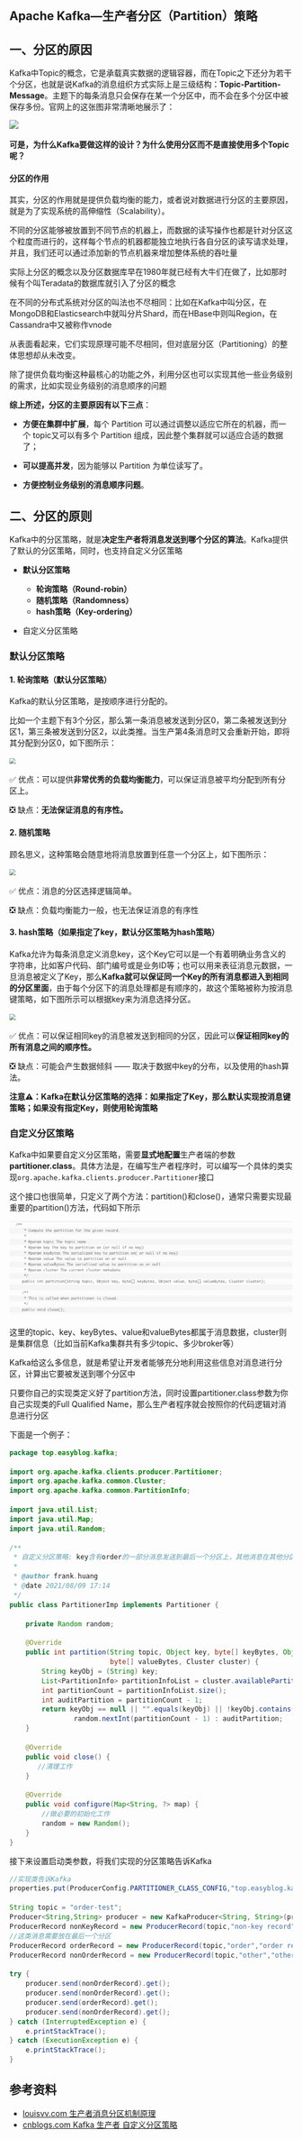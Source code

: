 ## Apache Kafka—生产者分区（Partition）策略





## 一、分区的原因

Kafka中Topic的概念，它是承载真实数据的逻辑容器，而在Topic之下还分为若干个分区，也就是说Kafka的消息组织方式实际上是三级结构：**Topic-Partition-Message**。主题下的每条消息只会保存在某一个分区中，而不会在多个分区中被保存多份。官网上的这张图非常清晰地展示了：

![](https://image.easyblog.top/20191228112029_11745.png)

**可是，为什么Kafka要做这样的设计？为什么使用分区而不是直接使用多个Topic呢？**

#### 分区的作用

其实，分区的作用就是提供负载均衡的能力，或者说对数据进行分区的主要原因，就是为了实现系统的高伸缩性（Scalability）。

不同的分区能够被放置到不同节点的机器上，而数据的读写操作也都是针对分区这个粒度而进行的，这样每个节点的机器都能独立地执行各自分区的读写请求处理，并且，我们还可以通过添加新的节点机器来增加整体系统的吞吐量

实际上分区的概念以及分区数据库早在1980年就已经有大牛们在做了，比如那时候有个叫Teradata的数据库就引入了分区的概念

在不同的分布式系统对分区的叫法也不尽相同：比如在Kafka中叫分区，在MongoDB和Elasticsearch中就叫分片Shard，而在HBase中则叫Region，在Cassandra中又被称作vnode

从表面看起来，它们实现原理可能不尽相同，但对底层分区（Partitioning）的整体思想却从未改变。

除了提供负载均衡这种最核心的功能之外，利用分区也可以实现其他一些业务级别的需求，比如实现业务级别的消息顺序的问题

**综上所述，分区的主要原因有以下三点**：

* **方便在集群中扩展**，每个 Partition 可以通过调整以适应它所在的机器，而一个 topic又可以有多个 Partition 组成，因此整个集群就可以适应合适的数据了；

* **可以提高并发**，因为能够以 Partition 为单位读写了。
* **方便控制业务级别的消息顺序问题**。



## 二、分区的原则

Kafka中的分区策略，就是**决定生产者将消息发送到哪个分区的算法**。Kafka提供了默认的分区策略，同时，也支持自定义分区策略

- **默认分区策略**
  - **轮询策略（Round-robin）**
  - **随机策略（Randomness）**
  - **hash策略（Key-ordering）**

- 自定义分区策略

### 默认分区策略

#### 1. 轮询策略（默认分区策略）

Kafka的默认分区策略，是按顺序进行分配的。

比如一个主题下有3个分区，那么第一条消息被发送到分区0，第二条被发送到分区1，第三条被发送到分区2，以此类推。当生产第4条消息时又会重新开始，即将其分配到分区0，如下图所示：

<img src="https://image.easyblog.top/5850202-3ae926f10b7bc1da.png" style="zoom:67%;" />

✅ 优点：可以提供**非常优秀的负载均衡能力**，可以保证消息被平均分配到所有分区上。

❎ 缺点：**无法保证消息的有序性。**



#### 2.  随机策略

顾名思义，这种策略会随意地将消息放置到任意一个分区上，如下图所示：

<img src="https://image.easyblog.top/5850202-4c3c5bc4408dc312.png" style="zoom:67%;" />

✅ 优点：消息的分区选择逻辑简单。

❎ 缺点：负载均衡能力一般，也无法保证消息的有序性



#### 3. hash策略（如果指定了key，默认分区策略为hash策略）

Kafka允许为每条消息定义消息key，这个Key它可以是一个有着明确业务含义的字符串，比如客户代码、部门编号或是业务ID等；也可以用来表征消息元数据，一旦消息被定义了Key，那么**Kafka就可以保证同一个Key的所有消息都进入到相同的分区里面**，由于每个分区下的消息处理都是有顺序的，故这个策略被称为按消息键策略，如下图所示可以根据key来为消息选择分区。

<img src="https:////upload-images.jianshu.io/upload_images/5850202-3040d950bf22049d.png?imageMogr2/auto-orient/strip|imageView2/2/w/943" style="zoom:67%;" />

✅ 优点：可以保证相同key的消息被发送到相同的分区，因此可以**保证相同key的所有消息之间的顺序性。**

❎ 缺点：可能会产生数据倾斜 —— 取决于数据中key的分布，以及使用的hash算法。

**注意⚠️：Kafka在默认分区策略的选择：如果指定了Key，那么默认实现按消息键策略；如果没有指定Key，则使用轮询策略**



### 自定义分区策略

Kafka中如果要自定义分区策略，需要**显式地配置**生产者端的参数**partitioner.class**。具体方法是，在编写生产者程序时，可以编写一个具体的类实现`org.apache.kafka.clients.producer.Partitioner`接口

这个接口也很简单，只定义了两个方法：partition()和close()，通常只需要实现最重要的partition()方法，代码如下所示

![](img/%E6%88%AA%E5%B1%8F2021-08-09%20%E4%B8%8B%E5%8D%885.05.20.png)

这里的topic、key、keyBytes、value和valueBytes都属于消息数据，cluster则是集群信息（比如当前Kafka集群共有多少topic、多少broker等）

Kafka给这么多信息，就是希望让开发者能够充分地利用这些信息对消息进行分区，计算出它要被发送到哪个分区中

只要你自己的实现类定义好了partition方法，同时设置partitioner.class参数为你自己实现类的Full Qualified Name，那么生产者程序就会按照你的代码逻辑对消息进行分区



下面是一个例子：

```java
package top.easyblog.kafka;

import org.apache.kafka.clients.producer.Partitioner;
import org.apache.kafka.common.Cluster;
import org.apache.kafka.common.PartitionInfo;

import java.util.List;
import java.util.Map;
import java.util.Random;

/**
 * 自定义分区策略: key含有order的一部分消息发送到最后一个分区上，其他消息在其他分区随机分配
 *
 * @author frank.huang
 * @date 2021/08/09 17:14
 */
public class PartitionerImp implements Partitioner {

    private Random random;

    @Override
    public int partition(String topic, Object key, byte[] keyBytes, Object value,
                         byte[] valueBytes, Cluster cluster) {
        String keyObj = (String) key;
        List<PartitionInfo> partitionInfoList = cluster.availablePartitionsForTopic(topic);
        int partitionCount = partitionInfoList.size();
        int auditPartition = partitionCount - 1;
        return keyObj == null || "".equals(keyObj) || !keyObj.contains("order") ?
                random.nextInt(partitionCount - 1) : auditPartition;
    }

    @Override
    public void close() {
       //清理工作
    }

    @Override
    public void configure(Map<String, ?> map) {
        //做必要的初始化工作
        random = new Random();
    }
}
```

接下来设置启动类参数，将我们实现的分区策略告诉Kafka

```java
//实现类告诉Kafka
properties.put(ProducerConfig.PARTITIONER_CLASS_CONFIG,"top.easyblog.kafka.PartitionerImpl");

String topic = "order-test";
Producer<String,String> producer = new KafkaProducer<String, String>(properties);
ProducerRecord nonKeyRecord = new ProducerRecord(topic,"non-key record");
//这类消息需要放在最后一个分区
ProducerRecord orderRecord = new ProducerRecord(topic,"order","order record");
ProducerRecord nonOrderRecord = new ProducerRecord(topic,"other","other record");

try {
    producer.send(nonOrderRecord).get();
    producer.send(nonOrderRecord).get();
    producer.send(orderRecord).get();
    producer.send(nonOrderRecord).get();
} catch (InterruptedException e) {
    e.printStackTrace();
} catch (ExecutionException e) {
    e.printStackTrace();
}
```



## 参考资料

* [louisvv.com 生产者消息分区机制原理](http://www.louisvv.com/archives/2408.html)
* [cnblogs.com Kafka 生产者 自定义分区策略](https://www.cnblogs.com/fubinhnust/p/11967881.html)

